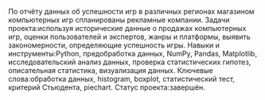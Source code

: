 По отчёту данных об успешности игр в различных регионах 
магазином компьютерных игр спланированы рекламные компании.
Задачи проекта:используя исторические данные о продажах
компьютерных игр, оценки пользователей и экспертов, 
жанры и платформы, выявить закономерности, 
определяющие успешность игры.
Навыки и инструменты:Python, предобработка данных, NumPy,
Pandas, Matplotlib, исследовательский анализ данных,
проверка статистических гипотез, описательная статистика,
визуализация данных.
Ключевые слова:обработка данных, histogram, boxplot,
статистический тест, критерий Стьюдента, piechart.
Статус проекта:завершён.
